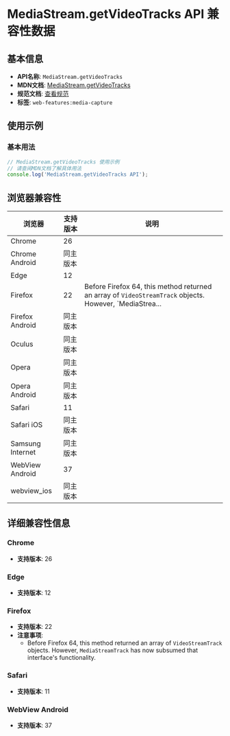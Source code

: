 # MediaStream.getVideoTracks API 兼容性数据

## 基本信息

- **API名称**: `MediaStream.getVideoTracks`
- **MDN文档**: [MediaStream.getVideoTracks](https://developer.mozilla.org/docs/Web/API/MediaStream/getVideoTracks)
- **规范文档**: [查看规范](https://w3c.github.io/mediacapture-main/#dom-mediastream-getvideotracks)
- **标签**: `web-features:media-capture`

## 使用示例

### 基本用法

```javascript
// MediaStream.getVideoTracks 使用示例
// 请查阅MDN文档了解具体用法
console.log('MediaStream.getVideoTracks API');
```

## 浏览器兼容性

| 浏览器 | 支持版本 | 说明 |
|--------|----------|------|
| Chrome | 26 |  |
| Chrome Android | 同主版本 |  |
| Edge | 12 |  |
| Firefox | 22 | Before Firefox 64, this method returned an array of `VideoStreamTrack` objects. However, `MediaStrea... |
| Firefox Android | 同主版本 |  |
| Oculus | 同主版本 |  |
| Opera | 同主版本 |  |
| Opera Android | 同主版本 |  |
| Safari | 11 |  |
| Safari iOS | 同主版本 |  |
| Samsung Internet | 同主版本 |  |
| WebView Android | 37 |  |
| webview_ios | 同主版本 |  |

## 详细兼容性信息

### Chrome

- **支持版本**: 26

### Edge

- **支持版本**: 12

### Firefox

- **支持版本**: 22
- **注意事项**:
  - Before Firefox 64, this method returned an array of `VideoStreamTrack` objects. However, `MediaStreamTrack` has now subsumed that interface's functionality.

### Safari

- **支持版本**: 11

### WebView Android

- **支持版本**: 37

